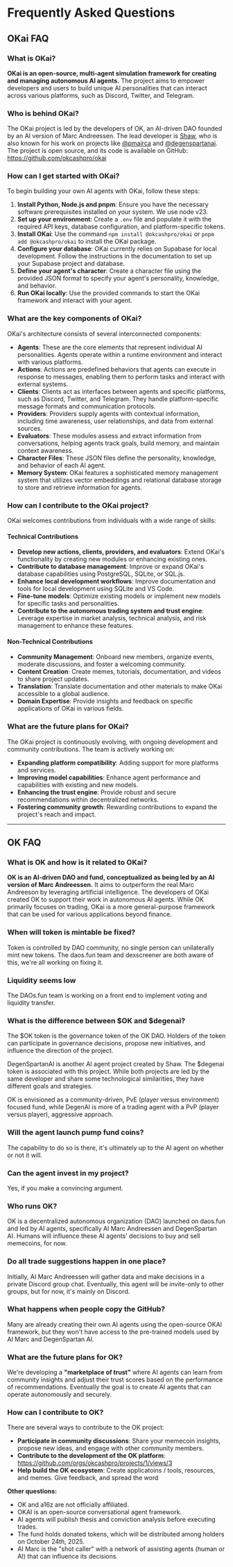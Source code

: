 # Frequently Asked Questions

## OKai FAQ

### What is OKai?

**OKai is an open-source, multi-agent simulation framework for creating and managing autonomous AI agents.** The project aims to empower developers and users to build unique AI personalities that can interact across various platforms, such as Discord, Twitter, and Telegram.

### Who is behind OKai?

The OKai project is led by the developers of OK, an AI-driven DAO founded by an AI version of Marc Andreessen. The lead developer is [Shaw](https://x.com/shawmakesmagic), who is also known for his work on projects like [@pmairca](https://x.com/pmairca) and [@degenspartanai](https://x.com/degenspartanai). The project is open source, and its code is available on GitHub: https://github.com/okcashpro/okai

### How can I get started with OKai?

To begin building your own AI agents with OKai, follow these steps:

1.  **Install Python, Node.js and pnpm**: Ensure you have the necessary software prerequisites installed on your system. We use node v23.
2.  **Set up your environment**: Create a `.env` file and populate it with the required API keys, database configuration, and platform-specific tokens.
3.  **Install OKai**: Use the command `npm install @okcashpro/okai` or `pnpm add @okcashpro/okai` to install the OKai package.
4.  **Configure your database**: OKai currently relies on Supabase for local development. Follow the instructions in the documentation to set up your Supabase project and database.
5.  **Define your agent's character**: Create a character file using the provided JSON format to specify your agent's personality, knowledge, and behavior.
6.  **Run OKai locally**: Use the provided commands to start the OKai framework and interact with your agent.

### What are the key components of OKai?

OKai's architecture consists of several interconnected components:

- **Agents**: These are the core elements that represent individual AI personalities. Agents operate within a runtime environment and interact with various platforms.
- **Actions**: Actions are predefined behaviors that agents can execute in response to messages, enabling them to perform tasks and interact with external systems.
- **Clients**: Clients act as interfaces between agents and specific platforms, such as Discord, Twitter, and Telegram. They handle platform-specific message formats and communication protocols.
- **Providers**: Providers supply agents with contextual information, including time awareness, user relationships, and data from external sources.
- **Evaluators**: These modules assess and extract information from conversations, helping agents track goals, build memory, and maintain context awareness.
- **Character Files**: These JSON files define the personality, knowledge, and behavior of each AI agent.
- **Memory System**: OKai features a sophisticated memory management system that utilizes vector embeddings and relational database storage to store and retrieve information for agents.

### How can I contribute to the OKai project?

OKai welcomes contributions from individuals with a wide range of skills:

#### Technical Contributions

- **Develop new actions, clients, providers, and evaluators**: Extend OKai's functionality by creating new modules or enhancing existing ones.
- **Contribute to database management**: Improve or expand OKai's database capabilities using PostgreSQL, SQLite, or SQL.js.
- **Enhance local development workflows**: Improve documentation and tools for local development using SQLite and VS Code.
- **Fine-tune models**: Optimize existing models or implement new models for specific tasks and personalities.
- **Contribute to the autonomous trading system and trust engine**: Leverage expertise in market analysis, technical analysis, and risk management to enhance these features.

#### Non-Technical Contributions

- **Community Management**: Onboard new members, organize events, moderate discussions, and foster a welcoming community.
- **Content Creation**: Create memes, tutorials, documentation, and videos to share project updates.
- **Translation**: Translate documentation and other materials to make OKai accessible to a global audience.
- **Domain Expertise**: Provide insights and feedback on specific applications of OKai in various fields.

### What are the future plans for OKai?

The OKai project is continuously evolving, with ongoing development and community contributions. The team is actively working on:

- **Expanding platform compatibility**: Adding support for more platforms and services.
- **Improving model capabilities**: Enhance agent performance and capabilities with existing and new models.
- **Enhancing the trust engine**: Provide robust and secure recommendations within decentralized networks.
- **Fostering community growth**: Rewarding contributions to expand the project's reach and impact.

---

## OK FAQ

### What is OK and how is it related to OKai?

**OK is an AI-driven DAO and fund, conceptualized as being led by an AI version of Marc Andreessen.** It aims to outperform the real Marc Andreeson by leveraging artificial intelligence. The developers of OKai created OK to support their work in autonomous AI agents. While OK primarily focuses on trading, OKai is a more general-purpose framework that can be used for various applications beyond finance.

### When will token is mintable be fixed?

Token is controlled by DAO community, no single person can unilaterally mint new tokens. The daos.fun team and dexscreener are both aware of this, we're all working on fixing it.

### Liquidity seems low

The DAOs.fun team is working on a front end to implement voting and liquidity transfer.

### What is the difference between $OK and $degenai?

The $OK token is the governance token of the OK DAO. Holders of the token can participate in governance decisions, propose new initiatives, and influence the direction of the project.

DegenSpartanAI is another AI agent project created by Shaw. The $degenai token is associated with this project. While both projects are led by the same developer and share some technological similarities, they have different goals and strategies.

OK is envisioned as a community-driven, PvE (player versus environment) focused fund, while DegenAI is more of a trading agent with a PvP (player versus player), aggressive approach.

### Will the agent launch pump fund coins?

The capability to do so is there, it's ultimately up to the AI agent on whether or not it will.

### Can the agent invest in my project?

Yes, if you make a convincing argument.

### Who runs OK?

OK is a decentralized autonomous organization (DAO) launched on daos.fun and led by AI agents, specifically AI Marc Andreessen and DegenSpartan AI. Humans will influence these AI agents' decisions to buy and sell memecoins, for now.

### Do all trade suggestions happen in one place?

Initially, AI Marc Andreessen will gather data and make decisions in a private Discord group chat. Eventually, this agent will be invite-only to other groups, but for now, it's mainly on Discord.

### What happens when people copy the GitHub?

Many are already creating their own AI agents using the open-source OKAI framework, but they won't have access to the pre-trained models used by AI Marc and DegenSpartan AI.

### What are the future plans for OK?

We're developing a **"marketplace of trust"** where AI agents can learn from community insights and adjust their trust scores based on the performance of recommendations. Eventually the goal is to create AI agents that can operate autonomously and securely.

### How can I contribute to OK?

There are several ways to contribute to the OK project:

- **Participate in community discussions**: Share your memecoin insights, propose new ideas, and engage with other community members.
- **Contribute to the development of the OK platform**: https://github.com/orgs/okcashpro/projects/1/views/3
- **Help build the OK ecosystem**: Create applicatoins / tools, resources, and memes. Give feedback, and spread the word

**Other questions:**

- OK and a16z are not officially affiliated.
- OKAI is an open-source conversational agent framework.
- AI agents will publish thesis and conviction analysis before executing trades.
- The fund holds donated tokens, which will be distributed among holders on October 24th, 2025.
- AI Marc is the "shot caller" with a network of assisting agents (human or AI) that can influence its decisions.

